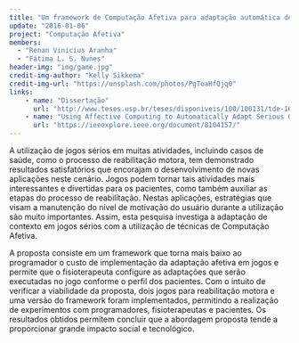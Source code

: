 ```yaml
---
title: "Um framework de Computação Afetiva para adaptação automática de jogos sérios para reabilitação motora"
update: "2016-01-06"
project: "Computação Afetiva"
members:
  - "Renan Vinicius Aranha"
  - "Fátima L. S. Nunes"
header-img: "img/game.jpg"  
credit-img-author: "Kelly Sikkema"  
credit-img-url: "https://unsplash.com/photos/PgToaHfQjq0"  
links:
    - name: "Dissertação"
      url: "http://www.teses.usp.br/teses/disponiveis/100/100131/tde-16032016-193929/en.phphttp://www.teses.usp.br/teses/disponiveis/100/100131/tde-24072017-083504/pt-br.php"
    - name: "Using Affective Computing to Automatically Adapt Serious Games for Rehabilitation"
      url: "https://ieeexplore.ieee.org/document/8104157/"
---
```


A utilização de jogos sérios em muitas atividades, incluindo casos de saúde, como o processo de reabilitação motora, tem demonstrado resultados satisfatórios que encorajam o desenvolvimento de novas aplicações neste cenário. Jogos podem tornar tais atividades mais interessantes e divertidas para os pacientes, como também auxiliar as etapas do processo de reabilitação. Nestas aplicações, estratégias que visam a manutenção do nível de motivação do usuário durante a utilização são muito importantes. Assim, esta pesquisa investiga a adaptação de contexto em jogos sérios com a utilização de técnicas de Computação Afetiva. 

A proposta consiste em um framework que torna mais baixo ao programador o custo de implementação da adaptação afetiva em jogos e permite que o fisioterapeuta configure as adaptações que serão executadas no jogo conforme o perfil dos pacientes. Com o intuito de verificar a viabilidade da proposta, dois jogos para reabilitação motora e uma versão do framework foram implementados, permitindo a realização de experimentos com programadores, fisioterapeutas e pacientes. Os resultados obtidos permitem concluir que a abordagem proposta tende a proporcionar grande impacto social e tecnológico.
